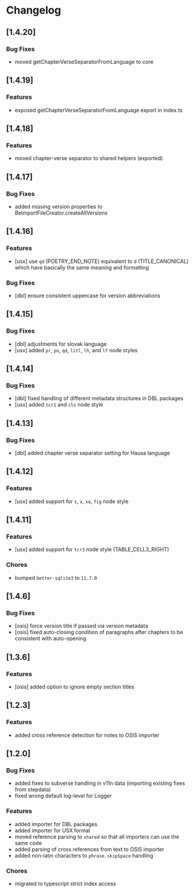 # Changelog

## [1.4.20]

### Bug Fixes

-   moved getChapterVerseSeparatorFromLanguage to core

## [1.4.19]

### Features

-   exposed getChapterVerseSeparatorFromLanguage export in index.ts

## [1.4.18]

### Features

-   moved chapter-verse separator to shared helpers (exported)

## [1.4.17]

### Bug Fixes

-   added missing version properties to BeImportFileCreator.createAllVersions

## [1.4.16]

### Features

-   [usx] use `qd` (POETRY_END_NOTE) equivalent to `d` (TITLE_CANONICAL) which have basically the same meaning and formatting

### Bug Fixes

-   [dbl] ensure consistent uppercase for version abbreviations

## [1.4.15]

### Bug Fixes

-   [dbl] adjustments for slovak language
-   [usx] added `pr`, `po`, `qd`, `litl`, `lh`, and `lf` node styles

## [1.4.14]

### Bug Fixes

-   [dbl] fixed handling of different metadata structures in DBL packages
-   [usx] added `tcr1` and `cls` node style

## [1.4.13]

### Bug Fixes

-   [dbl] added chapter verse separator setting for Hausa language

## [1.4.12]

### Features

-   [usx] added support for `s`, `x`, `xo`, `fig` node style 

## [1.4.11]

### Features

-   [usx] added support for `tcr3` node style (TABLE_CELL3_RIGHT)

### Chores

-   bumped `better-sqlite3` to `11.7.0`

## [1.4.6]

### Bug Fixes

-   [osis] force version title if passed via version metadata
-   [osis] fixed auto-closing condition of paragraphs after chapters to be consistent with auto-opening

## [1.3.6]

### Features

-   [osis] added option to ignore empty section titles

## [1.2.3]

### Features

-   added cross reference detection for notes to OSIS importer

## [1.2.0]

### Bug Fixes

-   added fixes to subverse handling in v11n data (importing existing fixes from stepdata)
-   fixed wrong default log-level for Logger

### Features

-   added importer for DBL packages
-   added importer for USX format
-   moved reference parsing to `shared` so that all importers can use the same code
-   added parsing of cross references from text to OSIS importer
-   added non-latin characters to `phrase.skipSpace` handling

### Chores

-   migrated to typescript strict index access
